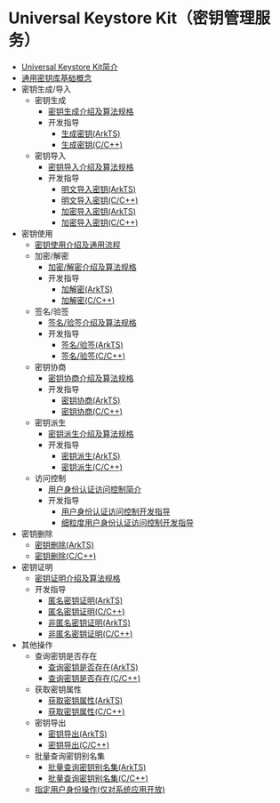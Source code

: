 # Universal Keystore Kit（密钥管理服务）

- [Universal Keystore Kit简介](huks-overview.md)
- [通用密钥库基础概念](huks-concepts.md)
- 密钥生成/导入
  - 密钥生成
    - [密钥生成介绍及算法规格](huks-key-generation-overview.md)
    - 开发指导
      - [生成密钥(ArkTS)](huks-key-generation-arkts.md)
      - [生成密钥(C/C++)](huks-key-generation-ndk.md)
  - 密钥导入
    - [密钥导入介绍及算法规格](huks-key-import-overview.md)
    - 开发指导
      - [明文导入密钥(ArkTS)](huks-import-key-in-plaintext-arkts.md)
      - [明文导入密钥(C/C++)](huks-import-key-in-plaintext-ndk.md)
      - [加密导入密钥(ArkTS)](huks-import-wrapped-key-arkts.md)
      - [加密导入密钥(C/C++)](huks-import-wrapped-key-ndk.md)
- 密钥使用
  - [密钥使用介绍及通用流程](huks-key-use-overview.md)
  - 加密/解密
    - [加密/解密介绍及算法规格](huks-encryption-decryption-overview.md)
    - 开发指导
      - [加解密(ArkTS)](huks-encryption-decryption-arkts.md)
      - [加解密(C/C++)](huks-encryption-decryption-ndk.md)
  - 签名/验签
    - [签名/验签介绍及算法规格](huks-signing-signature-verification-overview.md)
    - 开发指导
      - [签名/验签(ArkTS)](huks-signing-signature-verification-arkts.md)
      - [签名/验签(C/C++)](huks-signing-signature-verification-ndk.md)
  - 密钥协商
    - [密钥协商介绍及算法规格](huks-key-agreement-overview.md)
    - 开发指导
      - [密钥协商(ArkTS)](huks-key-agreement-arkts.md)
      - [密钥协商(C/C++)](huks-key-agreement-ndk.md)
  - 密钥派生
    - [密钥派生介绍及算法规格](huks-key-derivation-overview.md)
    - 开发指导
      - [密钥派生(ArkTS)](huks-key-derivation-arkts.md)
      - [密钥派生(C/C++)](huks-key-derivation-ndk.md)
  - 访问控制
    - [用户身份认证访问控制简介](huks-identity-authentication-overview.md)
    - 开发指导
      - [用户身份认证访问控制开发指导](huks-user-identity-authentication.md)
      - [细粒度用户身份认证访问控制开发指导](huks-refined-user-identity-authentication.md)
- 密钥删除
  - [密钥删除(ArkTS)](huks-delete-key-arkts.md)
  - [密钥删除(C/C++)](huks-delete-key-ndk.md)
- 密钥证明
  - [密钥证明介绍及算法规格](huks-key-attestation-overview.md)
  - 开发指导
    - [匿名密钥证明(ArkTS)](huks-key-anon-attestation-arkts.md)
    - [匿名密钥证明(C/C++)](huks-key-anon-attestation-ndk.md)
    - [非匿名密钥证明(ArkTS)](huks-key-attestation-arkts.md)
    - [非匿名密钥证明(C/C++)](huks-key-attestation-ndk.md)
- 其他操作
  - 查询密钥是否存在
    - [查询密钥是否存在(ArkTS)](huks-check-key-arkts.md)
    - [查询密钥是否存在(C/C++)](huks-check-key-ndk.md)
  - 获取密钥属性
    - [获取密钥属性(ArkTS)](huks-obtain-key-properties-arkts.md)
    - [获取密钥属性(C/C++)](huks-obtain-key-properties-ndk.md)
  - 密钥导出
    - [密钥导出(ArkTS)](huks-export-key-arkts.md)
    - [密钥导出(C/C++)](huks-export-key-ndk.md)
  - 批量查询密钥别名集
    - [批量查询密钥别名集(ArkTS)](huks-list-aliases-arkts.md)
    - [批量查询密钥别名集(C/C++)](huks-list-aliases-ndk.md)
  - [指定用户身份操作(仅对系统应用开放)](huks-as-user-sys.md)
